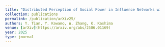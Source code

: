 ```yaml
---
title: "Distributed Perception of Social Power in Influence Networks with Stubborn Individuals"
collection: publications
permalink: /publication/arXiv25/
authors: Y. Tian, Y. Kawano, W. Zhang, K. Kashima
venue: [arXiv](https://arxiv.org/abs/2506.01169)
year: 2025
type: journal
---
```

